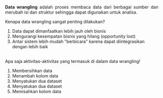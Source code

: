 <p align="justify"><b>Data wrangling</b> adalah proses membaca data dari berbagai sumber dan merubah isi dan struktur sehingga dapat digunakan untuk analisa.</p>
Kenapa data wrangling sangat penting dilakukan?
<ol>
  <li>Data dapat dimanfaatkan lebih jauh oleh bisnis</li>
  <li>Mengurangi kesempatan bisnis yang hilang (opportunity lost)</li>
  <li>Antar sistem lebih mudah "berbicara" karena dapat diintegrasikan dengan lebih baik</li>
</ol></br>
Apa saja aktivitas-aktivitas yang termasuk di dalam data wrangling!
<ol>
  <li>Membersihkan data</li>
  <li>Menambah kolom data</li>
  <li>Menyatukan dua dataset</li>
  <li>Menyatukan dua dataset</li>
  <li>Memisahkan kolom data</li></ol></br>





